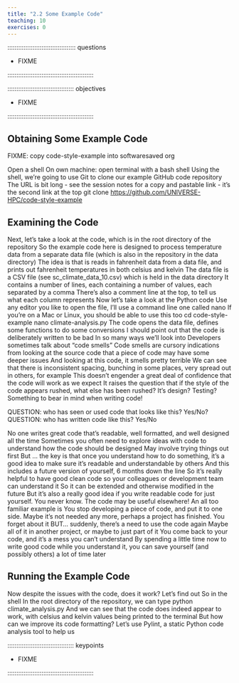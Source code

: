 ```yaml
---
title: "2.2 Some Example Code"
teaching: 10
exercises: 0
---
```


:::::::::::::::::::::::::::::::::::::: questions 

- FIXME

::::::::::::::::::::::::::::::::::::::::::::::::

::::::::::::::::::::::::::::::::::::: objectives

- FIXME

::::::::::::::::::::::::::::::::::::::::::::::::

## Obtaining Some Example Code

FIXME: copy code-style-example into softwaresaved org

Open a shell
On own machine: open terminal with a bash shell
Using the shell, we’re going to use Git to clone our example GitHub code repository
The URL is bit long - see the session notes for a copy and pastable link - it’s the second link at the top
git clone https://github.com/UNIVERSE-HPC/code-style-example


## Examining the Code

Next, let’s take a look at the code, which is in the root directory of the repository
So the example code here is designed to process temperature data from a separate data file (which is also in the repository in the data directory)
The idea is that is reads in fahrenheit data from a data file, and prints out fahrenheit temperatures in both celsius and kelvin
The data file is a CSV file (see sc_climate_data_10.csv) which is held in the data directory
It contains a number of lines, each containing a number of values, each separated by a comma
There’s also a comment line at the top, to tell us what each column represents
Now let’s take a look at the Python code
Use any editor you like to open the file, I’ll use a command line one called nano
If you’re on a Mac or Linux, you should be able to use this too
cd code-style-example
nano climate-analysis.py
The code opens the data file, defines some functions to do some conversions 
I should point out that the code is deliberately written to be bad
In so many ways we’ll look into
Developers sometimes talk about “code smells”
Code smells are cursory indications from looking at the source code that a piece of code may have some deeper issues
And looking at this code, it smells pretty terrible
We can see that there is inconsistent spacing, bunching in some places, very spread out in others, for example
This doesn’t engender a great deal of confidence that the code will work as we expect
It raises the question that if the style of the code appears rushed, what else has been rushed?
It’s design? Testing?
Something to bear in mind when writing code!

QUESTION: who has seen or used code that looks like this? Yes/No?
QUESTION: who has written code like this? Yes/No

No one writes great code that’s readable, well formatted, and well designed all the time
Sometimes you often need to explore ideas with code to understand how the code should be designed
May involve trying things out first
But … the key is that once you understand how to do something,
it’s a good idea to make sure it’s readable and understandable by others
And this includes a future version of yourself, 6 months down the line
So it’s really helpful to have good clean code so your colleagues or development team can understand it
So it can be extended and otherwise modified in the future
But it’s also a really good idea if you write readable code for just yourself.
You never know. The code may be useful elsewhere!
An all too familiar example is
You stop developing a piece of code, and put it to one side. Maybe it’s not needed any more, perhaps a project has finished. You forget about it
BUT… suddenly, there’s a need to use the code again
Maybe all of it in another project, or maybe to just part of it
You come back to your code, and it’s a mess you can’t understand
By spending a little time now to write good code while you understand it,
you can save yourself (and possibly others) a lot of time later

## Running the Example Code

Now despite the issues with the code, does it work? Let’s find out 
So in the shell
In the root directory of the repository, we can type
python climate_analysis.py
And we can see that the code does indeed appear to work, with celsius and kelvin values being printed to the terminal
But how can we improve its code formatting?
Let’s use Pylint, a static Python code analysis tool to help us

::::::::::::::::::::::::::::::::::::: keypoints 

- FIXME

::::::::::::::::::::::::::::::::::::::::::::::::
